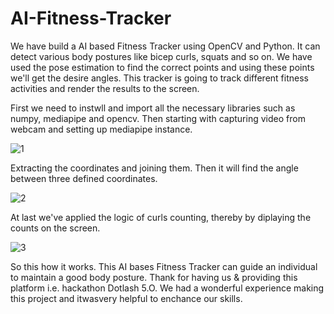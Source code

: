 # AI-Fitness-Tracker

We have build a AI based Fitness Tracker using OpenCV and Python. It can detect various body postures like bicep curls, squats and so on. We have used the pose estimation to find the correct points and using these points we'll get the desire angles. This tracker is going to track different fitness activities and render the results to the screen.

First we need to instwll and import all the necessary libraries such as numpy, mediapipe and opencv. Then starting with capturing video from webcam and setting up mediapipe instance.

![1](https://user-images.githubusercontent.com/88763391/148669339-c27fe2cd-4424-4297-878f-08a36e23c255.jpg)

Extracting the coordinates and joining them. Then it will find the angle between three defined coordinates.

![2](https://user-images.githubusercontent.com/88763391/148669358-9de92c56-3606-42dd-ab83-1f30c6318e71.jpg)

At last we've applied the logic of curls counting, thereby by diplaying the counts on the screen.

![3](https://user-images.githubusercontent.com/88763391/148669430-ad3b5d34-2a51-4f86-a5cd-f4b00dbfb0ea.jpg)

So this how it works. This AI bases Fitness Tracker can guide an individual to maintain a good body posture. 
Thank for having us & providing this platform i.e. hackathon Dotlash 5.O. We had a wonderful experience making this project and itwasvery helpful to enchance our skills.
